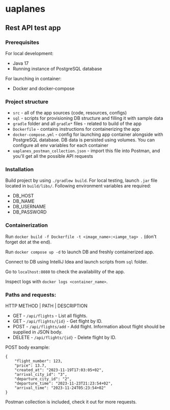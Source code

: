 # uaplanes 

## Rest API test app

### Prerequisites

For local development:
* Java 17
* Running instance of PostgreSQL database

For launching in container:
* Docker and docker-compose

### Project structure

* `src` - all of the app sources (code, resources, configs)
* `sql` - scripts for provisioning DB structure and filling it with sample data
* `gradle` folder and all `gradle*` files - related to build of the app
* `Dockerfile` - contains instructions for containerizing the app
* `docker-compose.yml` - config for launching app container alongside with PostgreSQL database. DB data is persisted using volumes. You can configure all env variables for each container 
* `uaplanes_postman_collection.json` - import this file into Postman, and you'll get all the possible API requests

### Installation

Build project by using `./gradlew build`. For local testing, launch `.jar` file located in `build/libs/`.
Following environment variables are required:

* DB_HOST
* DB_NAME
* DB_USERNAME
* DB_PASSWORD

### Containerization

Run `docker build -f Dockerfile -t <image_name>:<iamge_tag> .` (don't forget dot at the end).

Run `docker compose up -d` to launch DB and freshly containerized app.

Connect to DB using IntelliJ Idea and launch scripts from `sql`
 folder.

Go to `localhost:8080` to check the availability of the app.

Inspect logs with `docker logs <container_name>`.

### Paths and requests:
HTTP METHOD  |  PATH  |  DESCRIPTION
* GET - `/api/flights` - List all flights.
* GET - `/api/flights/{id}` - Get flight by ID.
* POST - `/api/flights/add` - Add flight. Information about flight should be supplied in JSON body. 
* DELETE - `/api/flights/{id}` - Delete flight by ID.


POST body example:
```
{
    "flight_number": 123,
    "price": 13.7,
    "created_at": "2023-11-19T17:03:05+02",
    "arrival_city_id": "3",
    "departure_city_id": "2",
    "departure_time": "2023-11-23T21:23:54+02",
    "arrival_time": "2023-11-24T05:23:54+02"
}
```

Postman collection is included, check it out for more requests.